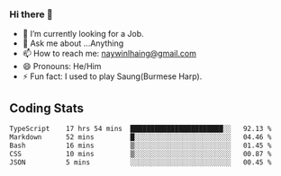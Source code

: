 ### Hi there 👋

- 🔭 I’m currently looking for a Job.
- 💬 Ask me about ...Anything
- 📫 How to reach me: naywinlhaing@gmail.com
- 😄 Pronouns: He/Him
- ⚡ Fun fact: I used to play Saung(Burmese Harp).


## Coding Stats
<!--START_SECTION:waka-->

```txt
TypeScript    17 hrs 54 mins  ███████████████████████░░   92.13 %
Markdown      52 mins         █░░░░░░░░░░░░░░░░░░░░░░░░   04.46 %
Bash          16 mins         ▒░░░░░░░░░░░░░░░░░░░░░░░░   01.45 %
CSS           10 mins         ▒░░░░░░░░░░░░░░░░░░░░░░░░   00.87 %
JSON          5 mins          ░░░░░░░░░░░░░░░░░░░░░░░░░   00.45 %
```

<!--END_SECTION:waka-->
